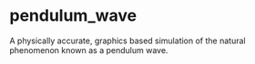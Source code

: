 # pendulum_wave
A physically accurate, graphics based simulation of the natural phenomenon known as a pendulum wave.
